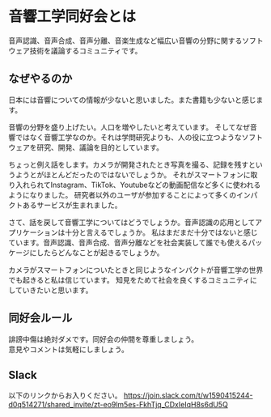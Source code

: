 # 音響工学同好会とは
音声認識、音声合成、音声分離、音楽生成など幅広い音響の分野に関するソフトウェア技術を議論するコミュニティです。

## なぜやるのか
日本には音響についての情報が少ないと思いました。また書籍も少ないと感じます。

音響の分野を盛り上げたい。人口を増やしたいと考えています。
そしてなぜ音響ではなく音響工学なのか。それは学問研究よりも、人の役に立つようなソフトウェアを研究、開発、議論を目的としています。

ちょっと例え話をします。カメラが開発されたとき写真を撮る、記録を残すというようとがほとんどだったのではないでしょうか。
それがスマートフォンに取り入れられてInstagram、TikTok、Youtubeなどの動画配信など多くに使われるようになりました。
研究者以外のユーザが参加することによって多くのインパクトあるサービスが生まれました。

さて、話を戻して音響工学についてはどうでしょうか。音声認識の応用としてアプリケーションは十分と言えるでしょうか。
私はまだまだ十分ではないと感じています。音声認識、音声合成、音声分離などを社会実装して誰でも使えるパッケージにしたらどんなことが起きるでしょうか。

カメラがスマートフォンについたときと同じようなインパクトが音響工学の世界でも起きると私は信じています。
知見をためて社会を良くするコミュニティにしていきたいと思います。

## 同好会ルール
誹謗中傷は絶対ダメです。同好会の仲間を尊重しましょう。　  
意見やコメントは気軽にしましょう。  

## Slack
以下のリンクからお入りください。
https://join.slack.com/t/w1590415244-d0q514271/shared_invite/zt-eo9lm5es-FkhTjq_CDxIeIqH8s6dU5Q
